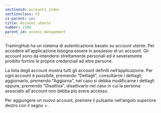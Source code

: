 ```yaml
---
sectionid: accounts_index
sectionclass: h2
is-parent: yes
title: Account utente
number: 2100
parent_id: access_management
---
```

TrainingHub ha un sistema di autenticazione basato su account utente. Per accedere all'applicazione bisogna essere in possesso di un account. Gli account sono da intendersi strettamente personali ed è severamente proibito fornire le proprie credenziali ad altre persone.

La lista degli account mostra tutti gli account definiti nell’applicazione. Per ogni account è possibile, premendo "Dettagli", consultarne i dettagli; aggiornarlo, premendo "Aggiorna", nel caso si debba modificarne i dettagli oppure, premendo "Disattiva", disattivarlo nel caso in cui la persona associato all'account non debba più avere accesso.

Per aggiungere un nuovo account, premere il pulsante nell’angolo superiore destro con il segno +.
